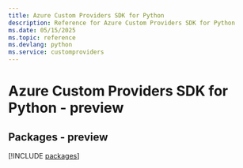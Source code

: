 ```yaml
---
title: Azure Custom Providers SDK for Python
description: Reference for Azure Custom Providers SDK for Python
ms.date: 05/15/2025
ms.topic: reference
ms.devlang: python
ms.service: customproviders
---
```

# Azure Custom Providers SDK for Python - preview
## Packages - preview
[!INCLUDE [packages](custom-providers-index.md)]